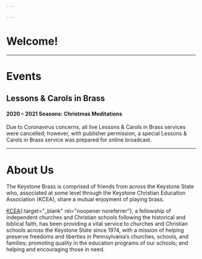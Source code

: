 ```yaml
---

---
```

# Welcome!



* * *

# Events

## Lessons & Carols in Brass

#### 2020 – 2021 Seasons: Christmas Meditations
Due to Coronavirus concerns, all live Lessons & Carols in Brass services were cancelled;
however, with publisher permission, a special
Lessons & Carols in Brass service was prepared for online broadcast.

* * *

# About Us
The Keystone Brass is comprised of friends from across the Keystone State who, associated at some level
through the Keystone Christian Education Association (KCEA), share a mutual enjoyment of playing brass.

[KCEA](https://kcea.com/){:target="_blank" rel="noopener noreferrer"}, a fellowship of independent
churches and Christian schools following the historical and biblical faith, has been providing a vital
service to churches and Christian schools across the Keystone State since 1974, with a mission of
helping preserve freedoms and liberties in Pennsylvania’s churches, schools, and families; promoting
quality in the education programs of our schools; and helping and encouraging those in need.
